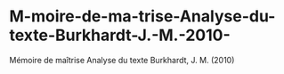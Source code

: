 # M-moire-de-ma-trise-Analyse-du-texte-Burkhardt-J.-M.-2010-
Mémoire de maîtrise Analyse du texte Burkhardt, J. M. (2010)
